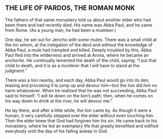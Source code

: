 ## THE LIFE OF PARDOS, THE ROMAN MONK

The fathers of that same monastery told us about another elder who had been there and had recently died. His name was Abba Paul, and he came from Rome. (As a young man, he had been a muleteer.) 

One day, he set out for Jericho with some mules. There was a small child at the inn whom, at the instigation of the devil and without the knowledge of Abba Paul, a mule had trampled and killed. Deeply troubled by this, Abba Paul fled into the wilderness and arrived at Arona, where he became an anchorite. He continually lamented the death of the child, saying: “I put that child to death, and it is as a murderer that I will have to stand at the judgment.” 

There was a lion nearby, and each day, Abba Paul would go into its den, teasing and provoking it to jump up and devour him—but the lion did him no harm whatsoever. When he realized that he was not succeeding, Abba Paul said to himself: “I will lie down on the lion’s path; then, when he comes on his way down to drink at the river, he will devour me.” 

He lay there, and after a little while, the lion came by. As though it were a human, it very carefully stepped over the elder without even touching him. Then the elder knew that God had forgiven him his sin. He came back to his monastery, where he led an exemplary life that greatly benefited and edified everybody until the day of his falling asleep in God.
